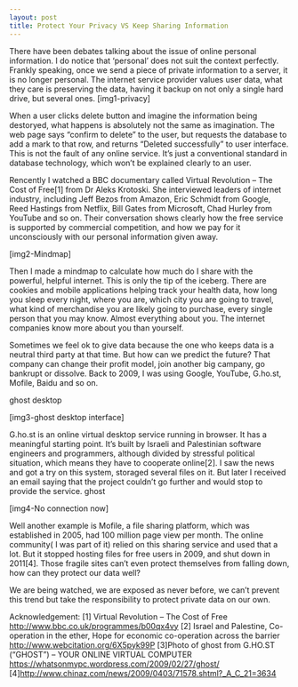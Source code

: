 ```yaml
---
layout: post
title: Protect Your Privacy VS Keep Sharing Information
---
```


There have been debates talking about the issue of online personal information. I do notice that ‘personal’ does not suit the context perfectly. Frankly speaking, once we send a piece of private information to a server, it is no longer personal. The internet service provider values user data, what they care is preserving the data, having it backup on not only a single hard drive, but several ones.
[img1-privacy]

When a user clicks delete button and imagine the information being destoryed, what happens is absolutely not the same as imagination. The web page says “confirm to delete” to the user, but requests the database to add a mark to that row, and returns “Deleted successfully” to user interface. This is not the fault of any online service. It’s just a conventional standard in database technology, which won’t be explained clearly to an user.

Rencently I watched a BBC documentary called Virtual Revolution – The Cost of Free[1] from Dr Aleks Krotoski. She interviewed leaders of internet industry, including Jeff Bezos from Amazon, Eric Schmidt from Google, Reed Hastings from Netflix, Bill Gates from Microsoft, Chad Hurley from YouTube and so on. Their conversation shows clearly how the free service is supported by commercial competition, and how we pay for it unconsciously with our personal information given away.

[img2-Mindmap]

Then I made a mindmap to calculate how much do I share with the powerful, helpful internet. This is only the tip of the iceberg. There are cookies and mobile applications helping track your health data, how long you sleep every night, where you are, which city you are going to travel, what kind of merchandise you are likely going to purchase, every single person that you may know. Almost everything about you. The internet companies know more about you than yourself.

Sometimes we feel ok to give data because the one who keeps data is a neutral third party at that time. But how can we predict the future? That company can change their profit model, join another big campany, go bankrupt or dissolve. Back to 2009, I was using Google, YouTube, G.ho.st, Mofile, Baidu and so on.

 
ghost desktop

[img3-ghost desktop interface]

G.ho.st is an online virtual desktop service running in browser. It has a meaningful starting point. It’s built by Israeli and Palestinian software engineers and programmers, although divided by stressful political situation, which means they have to cooperate online[2]. I saw the news and got a try on this system, storaged several files on it. But later I received an email saying that the project couldn’t go further and would stop to provide the service.
ghost


[img4-No connection now]

Well another example is Mofile, a file sharing platform, which was established in 2005, had 100 million page view per month. The online community( I was part of it) relied on this sharing service and used that a lot. But it stopped hosting files for free users in 2009, and shut down in 2011[4]. Those fragile sites can’t even protect themselves from falling down, how can they protect our data well?

We are being watched, we are exposed as never before, we can’t prevent this trend but take the responsibility to protect private data on our own.

 

Acknowledgement:
[1] Virtual Revolution – The Cost of Free
http://www.bbc.co.uk/programmes/b00qx4vy
[2] Israel and Palestine, Co-operation in the ether, Hope for economic co-operation across the barrier
http://www.webcitation.org/6X5pyk99P
[3]Photo of ghost from G.HO.ST (“GHOST”) – YOUR ONLINE VIRTUAL COMPUTER https://whatsonmypc.wordpress.com/2009/02/27/ghost/
[4]http://www.chinaz.com/news/2009/0403/71578.shtml?_A_C_21=3634